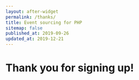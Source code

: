 ```yaml
---
layout: after-widget
permalink: /thanks/
title: Event sourcing for PHP
sitemap: false
published_at: 2019-09-26
updated_at: 2019-12-21
---
```


<h1 class="text-3xl max-w-sm mx-auto mt-4 px-8 leading-tight">
    Thank you for signing up!
</h1>
